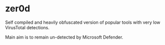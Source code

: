 # zer0d

Self compiled and heavily obfuscated version of popular tools with very low VirusTotal detections.

Main aim is to remain un-detected by Microsoft Defender.
